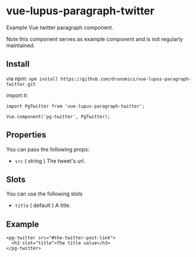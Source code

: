 # vue-lupus-paragraph-twitter
Example Vue twitter paragraph component.

Note this component serves as example component and is not regularly maintained.


## Install

via npm:
`npm install https://github.com/drunomics/vue-lupus-paragraph-twitter.git`


import it:

```
import PgTwitter from 'vue-lupus-paragraph-twitter';

Vue.component('pg-twitter', PgTwitter);
```

## Properties
You can pass the following props:

- `src` ( string )
  The tweet's url.

## Slots
You can use the following slots

- `title` ( default )
  A title.

## Example
```
<pg-twitter src="#the-twitter-post-link">
  <h3 slot="title">The title value</h3>
</pg-twitter>
```
